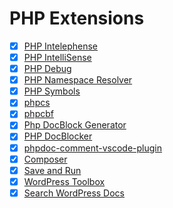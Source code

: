 # PHP Extensions

- [x] [PHP Intelephense](https://marketplace.visualstudio.com/items?itemName=bmewburn.vscode-intelephense-client)
- [x] [PHP IntelliSense](https://marketplace.visualstudio.com/items?itemName=felixfbecker.php-intellisense)
- [x] [PHP Debug](https://marketplace.visualstudio.com/items?itemName=felixfbecker.php-debug)
- [x] [PHP Namespace Resolver](https://marketplace.visualstudio.com/items?itemName=MehediDracula.php-namespace-resolver)
- [x] [PHP Symbols](https://marketplace.visualstudio.com/items?itemName=linyang95.php-symbols)
- [x] [phpcs](https://marketplace.visualstudio.com/items?itemName=ikappas.phpcs)
- [x] [phpcbf](https://marketplace.visualstudio.com/items?itemName=persoderlind.vscode-phpcbf)
- [x] [Php DocBlock Generator](https://marketplace.visualstudio.com/items?itemName=vincentkos.php-docblock-generator)
- [x] [PHP DocBlocker](https://marketplace.visualstudio.com/items?itemName=neilbrayfield.php-docblocker)
- [x] [phpdoc-comment-vscode-plugin](https://marketplace.visualstudio.com/items?itemName=rexshi.phpdoc-comment-vscode-plugin)
- [x] [Composer](https://marketplace.visualstudio.com/items?itemName=ikappas.composer)
- [x] [Save and Run](https://marketplace.visualstudio.com/items?itemName=wk-j.save-and-run)
- [x] [WordPress Toolbox](https://marketplace.visualstudio.com/items?itemName=wordpresstoolbox.wordpress-toolbox)
- [x] [Search WordPress Docs](https://marketplace.visualstudio.com/items?itemName=yogensia.searchwpdocs)
